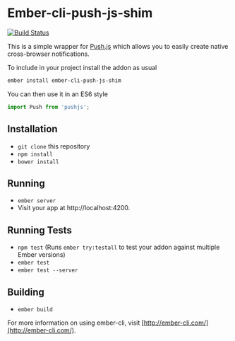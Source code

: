 # Ember-cli-push-js-shim

[![Build Status](https://travis-ci.org/chrism/ember-cli-push-js-shim.svg?branch=master)](https://travis-ci.org/chrism/ember-cli-push-js-shim)

This is a simple wrapper for [Push.js](http://nickersoft.github.io/push.js/) which allows you to easily create native cross-browser notifications.

To include in your project install the addon as usual

```bash
ember install ember-cli-push-js-shim
```

You can then use it in an ES6 style

```js
import Push from 'pushjs';
```

## Installation

* `git clone` this repository
* `npm install`
* `bower install`

## Running

* `ember server`
* Visit your app at http://localhost:4200.

## Running Tests

* `npm test` (Runs `ember try:testall` to test your addon against multiple Ember versions)
* `ember test`
* `ember test --server`

## Building

* `ember build`

For more information on using ember-cli, visit [http://ember-cli.com/](http://ember-cli.com/).
